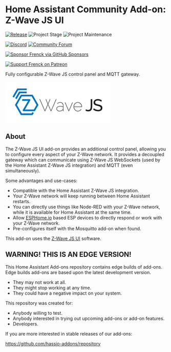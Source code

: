 # Home Assistant Community Add-on: Z-Wave JS UI

[![Release][release-shield]][release] ![Project Stage][project-stage-shield] ![Project Maintenance][maintenance-shield]

[![Discord][discord-shield]][discord] [![Community Forum][forum-shield]][forum]

[![Sponsor Frenck via GitHub Sponsors][github-sponsors-shield]][github-sponsors]

[![Support Frenck on Patreon][patreon-shield]][patreon]

Fully configurable Z-Wave JS control panel and MQTT gateway.

![Z-Wave JS UI][logo]

## About

The Z-Wave JS UI add-on provides an additional control panel, allowing you
to configure every aspect of your Z-Wave network. It provides a decoupled
gateway which can communicate using Z-Wave JS WebSockets (used by the
Home Assistant Z-Wave JS integration) and MQTT (even simultaneously).

Some advantages and use-cases:

- Compatible with the Home Assistant Z-Wave JS integration.
- Your Z-Wave network will keep running between Home Assistant restarts.
- You can directly use things like Node-RED with your Z-Wave network, while
  it is available for Home Assistant at the same time.
- Allow [ESPHome.io][esphome] based ESP devices to directly respond or work
  with your Z-Wave network.
- Pre-configures itself with the Mosquitto add-on when found.

This add-on uses the [Z-Wave JS UI][zwave-js-ui] software.

## WARNING! THIS IS AN EDGE VERSION!

This Home Assistant Add-ons repository contains edge builds of add-ons.
Edge builds add-ons are based upon the latest development version.

- They may not work at all.
- They might stop working at any time.
- They could have a negative impact on your system.

This repository was created for:

- Anybody willing to test.
- Anybody interested in trying out upcoming add-ons or add-on features.
- Developers.

If you are more interested in stable releases of our add-ons:

<https://github.com/hassio-addons/repository>

[discord-shield]: https://img.shields.io/discord/478094546522079232.svg
[discord]: https://discord.me/hassioaddons
[esphome]: https://esphome.io/components/mqtt.html#on-message-trigger
[forum-shield]: https://img.shields.io/badge/community-forum-brightgreen.svg
[forum]: https://community.home-assistant.io/?u=frenck
[github-sponsors-shield]: https://frenck.dev/wp-content/uploads/2019/12/github_sponsor.png
[github-sponsors]: https://github.com/sponsors/frenck
[logo]: https://github.com/hassio-addons/addon-zwave-js-ui/raw/main/zwave-js-ui/logo.png
[maintenance-shield]: https://img.shields.io/maintenance/yes/2023.svg
[patreon-shield]: https://frenck.dev/wp-content/uploads/2019/12/patreon.png
[patreon]: https://www.patreon.com/frenck
[project-stage-shield]: https://img.shields.io/badge/project%20stage-production%20ready-brightgreen.svg
[release-shield]: https://img.shields.io/badge/version-ece34fb-blue.svg
[release]: https://github.com/hassio-addons/addon-zwave-js-ui/tree/ece34fb
[zwave-js-ui]: https://github.com/zwave-js/zwave-js-ui